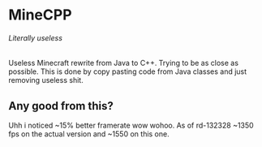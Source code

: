 # MineCPP 
###### Literally useless

Useless Minecraft rewrite from Java to C++. Trying to be as close as possible.
This is done by copy pasting code from Java classes and just removing useless shit.

## Any good from this?
Uhh i noticed ~15% better framerate wow wohoo.
As of rd-132328 ~1350 fps on the actual version and ~1550 on this one.
